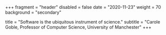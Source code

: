 +++ 
fragment = "header" 
disabled = false 
date = "2020-11-23" 
weight = 70 
background = "secondary"

title = "Software is the ubiquitous instrument of science." 
subtitle = "Carole Goble, Professor of Computer Science, University of Manchester" 
+++
